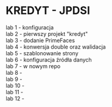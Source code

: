 # KREDYT - JPDSI
lab 1 - konfiguracja
<br>
lab 2 - pierwszy projekt "kredyt"
<br>
lab 3 - dodanie PrimeFaces
<br>
lab 4 - konwersja double oraz walidacja
<br>
lab 5 - szablonowanie strony
<br>
lab 6 - konfiguracja źródła danych
<br>
lab 7 - w nowym repo
<br>
lab 8 - 
<br>
lab 9 - 
<br>
lab 10 - 
<br>
lab 11 - 
<br>
lab 12 - 
